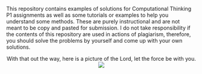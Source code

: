 This repository contains examples of solutions for Computational Thinking P1 assignments
as well as some tutorials or examples to help you understand some methods.
These are purely instructional and are not meant to be copy and pasted for submission.
I do not take responsibility if the contents of this repository are used in actions of plagiarism,
therefore, you should solve the problems by yourself and come up with your own solutions.

<p align="center">
With that out the way, here is a picture of the Lord, let the force be with you.
<img src="https://i.imgur.com/VtCpBYK.jpg" />
</p>
